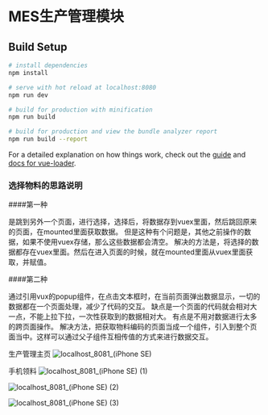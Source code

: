 # MES生产管理模块

## Build Setup

``` bash
# install dependencies
npm install

# serve with hot reload at localhost:8080
npm run dev

# build for production with minification
npm run build

# build for production and view the bundle analyzer report
npm run build --report
```

For a detailed explanation on how things work, check out the [guide](http://vuejs-templates.github.io/webpack/) and [docs for vue-loader](http://vuejs.github.io/vue-loader).



### 选择物料的思路说明

####第一种

是跳到另外一个页面，进行选择，选择后，将数据存到vuex里面，然后跳回原来的页面，在mounted里面获取数据。
但是这种有个问题是，其他之前操作的数据，如果不使用vuex存储，那么这些数据都会清空。
解决的方法是，将选择的数据都存在vuex里面。然后在进入页面的时候，就在mounted里面从vuex里面获取，并赋值。

####第二种

通过引用vux的popup组件，在点击文本框时，在当前页面弹出数据显示，一切的数据都在一个页面处理，减少了代码的交互。
缺点是一个页面的代码就会相对大一点，不能上拉下拉，一次性获取到的数据相对大。
有点是不用对数据进行太多的跨页面操作。
解决方法，把获取物料编码的页面当成一个组件，引入到整个页面当中。这样可以通过父子组件互相传值的方式来进行数据交互。

生产管理主页
![localhost_8081_(iPhone SE)](https://user-images.githubusercontent.com/25633298/171309887-7c9d50b0-fb2b-452e-a15c-865804e70777.png)

手机领料
![localhost_8081_(iPhone SE) (1)](https://user-images.githubusercontent.com/25633298/171310098-4d3c2ec8-95ea-4584-b1af-94057d29d14e.png)

![localhost_8081_(iPhone SE) (2)](https://user-images.githubusercontent.com/25633298/171310093-fde28c88-316b-4fa7-b117-591f8d466a8b.png)

![localhost_8081_(iPhone SE) (3)](https://user-images.githubusercontent.com/25633298/171310074-b11f3544-46a1-4e84-8414-4aa039cbb50a.png)



